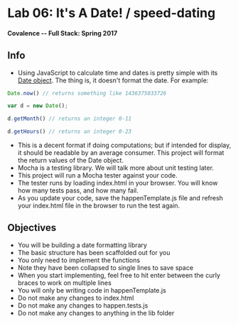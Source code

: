 # Lab 06: It's A Date! / speed-dating

#### Covalence -- Full Stack: Spring 2017

## Info

* Using JavaScript to calculate time and dates is pretty simple with its [Date object](https://developer.mozilla.org/en-US/docs/Web/JavaScript/Reference/Global_Objects/Date). The thing is, it doesn't format the date. For example:

```js
Date.now() // returns something like 1436375033726

var d = new Date();

d.getMonth() // returns an integer 0-11

d.getHours() // returns an integer 0-23
```

* This is a decent format if doing computations; but if intended for display, it should be readable by an average consumer. This project will format the return values of the Date object.
* Mocha is a testing library. We will talk more about unit testing later.
* This project will run a Mocha tester against your code.
* The tester runs by loading index.html in your browser. You will know how many tests pass, and how many fail.
* As you update your code, save the happenTemplate.js file and refresh your index.html file in the browser to run the test again.

## Objectives

* You will be building a date formatting library
* The basic structure has been scaffolded out for you
* You only need to implement the functions
* Note they have been collapsed to single lines to save space
* When you start implementing, feel free to hit enter between the curly braces to work on multiple lines
* You will only be writing code in happenTemplate.js
* Do not make any changes to index.html
* Do not make any changes to happen.tests.js
* Do not make any changes to anything in the lib folder
